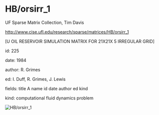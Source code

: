 # HB/orsirr_1

 UF Sparse Matrix Collection, Tim Davis

 http://www.cise.ufl.edu/research/sparse/matrices/HB/orsirr_1

 [U OIL RESERVOIR SIMULATION MATRIX FOR 21X21X 5 IRREGULAR GRID]

 id: 225

 date: 1984

 author: R. Grimes

 ed: I. Duff, R. Grimes, J. Lewis

 fields: title A name id date author ed kind

 kind: computational fluid dynamics problem

![HB/orsirr_1](http://www2.research.att.com/~yifanhu/GALLERY/GRAPHS/GIF_SMALL/HB@orsirr_1.gif)
